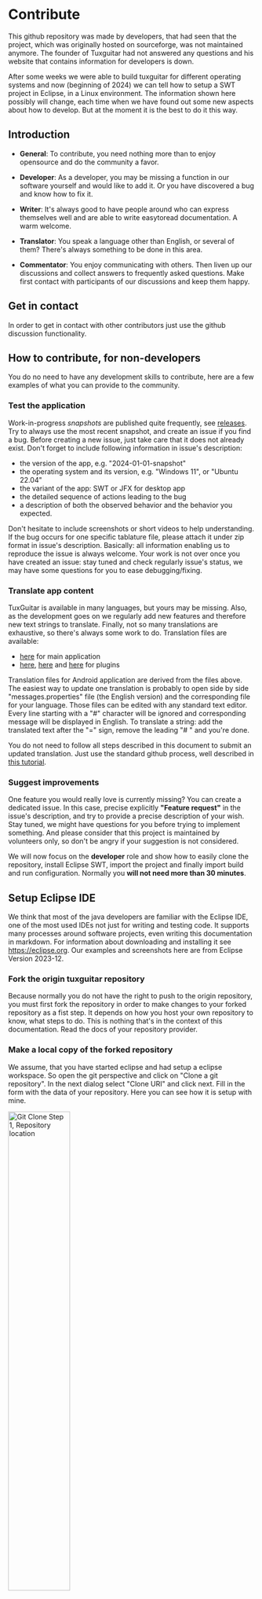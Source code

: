 # Contribute
This github repository was made by developers, that had seen that the project, which was originally hosted on sourceforge, was not maintained anymore. The founder of Tuxguitar had not answered any questions and his website that contains information for developers is down.

After some weeks we were able to build tuxguitar for different operating systems and now (beginning of 2024) we can tell how to setup a SWT project in Eclipse, in a Linux environment. The information shown here possibly will change, each time when we have found out some new aspects about how to develop. But at the moment it is the best to do it this way.

## Introduction

* **General**: To contribute, you need nothing more than to enjoy opensource and do the community a favor. 

* **Developer**: As a developer, you may be missing a function in our software yourself and would like to add it. Or you have discovered a bug and know how to fix it.

* **Writer**: It's always good to have people around who can express themselves well and are able to write easytoread documentation. A warm welcome.

* **Translator**: You speak a language other than English, or several of them? There's always something to be done in this area.

* **Commentator**: You enjoy communicating with others. Then liven up our discussions and collect answers to frequently asked questions. Make first contact with participants of our discussions and keep them happy.

## Get in contact

In order to get in contact with other contributors just use the github discussion functionality. 


## How to contribute, for non-developers
You do no need to have any development skills to contribute, here are a few examples of what you can provide to the community.

### Test the application
Work-in-progress *snapshots* are published quite frequently, see [releases](https://github.com/helge17/tuxguitar/releases). Try to always use the most recent snapshot, and create an issue if you find a bug. Before creating a new issue, just take care that it does not already exist. Don't forget to include following information in issue's description:

- the version of the app, e.g. "2024-01-01-snapshot"
- the operating system and its version, e.g. "Windows 11", or "Ubuntu 22.04"
- the variant of the app: SWT or JFX for desktop app
- the detailed sequence of actions leading to the bug
- a description of both the observed behavior and the behavior you expected.

Don't hesitate to include screenshots or short videos to help understanding. If the bug occurs for one specific tablature file, please attach it under zip format in issue's description. Basically: all information enabling us to reproduce the issue is always welcome.
Your work is not over once you have created an issue: stay tuned and check regularly issue's status, we may have some questions for you to ease debugging/fixing.

### Translate app content
TuxGuitar is available in many languages, but yours may be missing. Also, as the development goes on we regularly add new features and therefore new text strings to translate. Finally, not so many translations are exhaustive, so there's always some work to do.
Translation files are available:

- [here](https://github.com/helge17/tuxguitar/tree/master/desktop/TuxGuitar/share/lang) for main application
- [here](https://github.com/helge17/tuxguitar/tree/master/desktop/TuxGuitar-tuner/share/lang), [here](https://github.com/helge17/tuxguitar/tree/master/desktop/TuxGuitar-converter/share/lang) and [here](https://github.com/helge17/tuxguitar/tree/master/desktop/TuxGuitar-jack/share/lang) for plugins

Translation files for Android application are derived from the files above.
The easiest way to update one translation is probably to open side by side "messages.properties" file (the English version) and the corresponding file for your language. Those files can be edited with any standard text editor. Every line starting with a "#" character will be ignored and corresponding message will be displayed in English. To translate a string: add the translated text after the "=" sign, remove the leading "# " and you're done.

You do not need to follow all steps described in this document to submit an updated translation. Just use the standard github process, well described in [this tutorial](https://docs.github.com/en/get-started/quickstart/contributing-to-projects).

### Suggest improvements
One feature you would really love is currently missing? You can create a dedicated issue. In this case, precise explicitly **"Feature request"** in the issue's description, and try to provide a precise description of your wish. Stay tuned, we might have questions for you before trying to implement something.
And please consider that this project is maintained by volunteers only, so don't be angry if your suggestion is not considered.

We will now focus on the **developer** role and show how to easily clone the repository, install Eclipse SWT, import the project and finally import build and run configuration. Normally you **will not need more than 30 minutes**.

## Setup Eclipse IDE
We think that most of the java developers are familiar with the Eclipse IDE, one of the most used IDEs not just for writing and testing code. It supports many processes around software projects, even writing this documentation in markdown. For information about downloading and installing it see <https://eclipse.org>.
Our examples and screenshots here are from Eclipse Version 2023-12.

### Fork the origin tuxguitar repository
Because normally you do not have the right to push to the origin repository, you must first fork the repository in order to make changes to your forked repository as a fist step. It depends on how you host your own repository to know, what steps to do. This is nothing that's in the context of this documentation. Read the docs of your repository provider.

   
### Make a local copy of the forked repository
We assume, that you have started eclipse and had setup a eclipse workspace. So open the git perspective and click on "Clone a git repository". In the next dialog select "Clone URI" and click next. Fill in the form with the data of your repository. Here you can see how it is setup with mine.

<img src="images/contribute/eclipse-git-clone-step1.png" width="50%" alt="Git Clone Step 1, Repository location">

In the next step you will probably only **see the master branch. It has to been checked**. Click next.

<img src="images/contribute/eclipse-git-clone-step2.png" width="50%" alt="Git Clone Step 2, select branches">

As a last step you have to choose where on your local drive the repo should be placed. In my case I created a folder named "git" in my eclipse workspace.

<img src="images/contribute/eclipse-git-clone-step3.png" width="50%" alt="Git Clone Step 3, select local folder">

After you finished you will see a percent value telling you how much of downloading files from the repostiory has been done. If this background job has finished, you will see how your local repository is structured. Something like this:

<img src="images/contribute/eclipse-git-repository.png" width="50%" alt="Git repository in eclipse">

### Import the SWT maven project

In order to build the SWT variant of tuxguitar you have to import the maven project in question. To do so, open the Java perspective and in the menu go to File->Import and choose Maven->Existing Maven Projects. You have to import the swt project you will find in your local git repository, i.e. "..../eclipse-workspace/git/tuxguitar/desktop/build-scripts/tuxguitar-linux-swt-x86_64"   

<img src="images/contribute/eclipse-maven-swt-import.png" width="50%" alt="Maven SWT import">

After you finished and eclipse has done its work you'll see the package explorer containing all the packages needed for a build.

<img src="images/contribute/eclipse-swt-package-explorer.png" width="20%" alt="Maven SWT Packages">

### Install the eclipse swt packages

You are now not fully equipped for building. There are only 2 steps left.

To have all foreign packages in our eclipse workspace we create a folder "externals", download and install the swt package. The process is the same for installing, but here we do it all in the eclipse workspace. First you might have to install maven.
So open a terminal in the eclipse workspace.

```sh
eclipse-workspace$ sudo apt install maven
eclipse-workspace$ mkdir externals
eclipse-workspace$ cd externals
eclipse-workspace$ wget https://archive.eclipse.org/eclipse/downloads/drops4/R-4.13-201909161045/swt-4.13-gtk-linux-x86_64.zip
eclipse-workspace/externals$ mkdir swt-4.13-gtk-linux-x86_64
eclipse-workspace/externals$ cd swt-4.13-gtk-linux-x86_64
eclipse-workspace/externals$ unzip ../swt-4.13-gtk-linux-x86_64.zip
eclipse-workspace/externals$ mvn install:install-file -Dfile=swt.jar -DgroupId=org.eclipse.swt -DartifactId=org.eclipse.swt.gtk.linux.x86_64 -Dpackaging=jar -Dversion=4.13
```
### Import the launch configurations for building, running and debugging
In order to make it easy for you, we stored example launch configurations in the repository. You have to import them. Go to Menu File->Import and select Run/Debug->Launch configuration. Import the configurations located in **eclipse-workspace/git/tuxguitar/development.** You can use them as a starting point. You might need to adjust them to fullfill your folder structure.

Congratulations. You can now build, run and debug Tuxguitar SWT.


 





